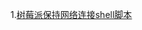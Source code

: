 
1.[树莓派保持网络连接shell脚本](https://github.com/caicai0/caicai0/blob/master/blog/树莓派保持网络连接shell脚本.md "https://github.com/caicai0/caicai0/blob/master/blog/树莓派保持网络连接shell脚本.md")
